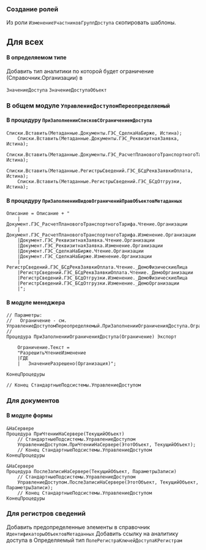 ### Создание ролей
Из роли `ИзменениеУчастниковГруппДоступа` скопировать шаблоны.

## Для всех

#### В определяемом типе
Добавить тип аналитики по которой будет ограничение (Справочник.Организации) в

`ЗначениеДоступа`
`ЗначениеДоступаОбъект`

### В общем модуле `УправлениеДоступомПереопределяемый`

#### В процедуру `ПриЗаполненииСписковСОграничениемДоступа`

	Списки.Вставить(Метаданные.Документы.ГЭС_СделкаНаБирже, Истина);
		Списки.Вставить(Метаданные.Документы.ГЭС_РеквизитнаяЗаявка, Истина);
		Списки.Вставить(Метаданные.Документы.ГЭС_РасчетПлановогоТранспортногоТарифа, Истина);
		Списки.Вставить(Метаданные.РегистрыСведений.ГЭС_БСдРеквЗаявкиОплата, Истина);
		Списки.Вставить(Метаданные.РегистрыСведений.ГЭС_БСдОтгрузки, Истина);


#### В процедуру `ПриЗаполненииВидовОграниченийПравОбъектовМетаданных`
	Описание = Описание + "
		|Документ.ГЭС_РасчетПлановогоТранспортногоТарифа.Чтение.Организации
		|Документ.ГЭС_РасчетПлановогоТранспортногоТарифа.Изменение.Организации
		|Документ.ГЭС_РеквизитнаяЗаявка.Чтение.Организации
		|Документ.ГЭС_РеквизитнаяЗаявка.Изменение.Организации
		|Документ.ГЭС_СделкаНаБирже.Чтение.Организации
		|Документ.ГЭС_СделкаНаБирже.Изменение.Организации
		|РегистрСведений.ГЭС_БСдРеквЗаявкиОплата.Чтение._ДемоФизическиеЛица
		|РегистрСведений.ГЭС_БСдРеквЗаявкиОплата.Чтение._ДемоОрганизации
		|РегистрСведений.ГЭС_БСдОтгрузки.Изменение._ДемоФизическиеЛица
		|РегистрСведений.ГЭС_БСдОтгрузки.Изменение._ДемоОрганизации
		|";

#### В модуле менеджера

	// Параметры:
	//   Ограничение - см. УправлениеДоступомПереопределяемый.ПриЗаполненииОграниченияДоступа.Ограничение.
	//
	Процедура ПриЗаполненииОграниченияДоступа(Ограничение) Экспорт
		
		Ограничение.Текст =
		"РазрешитьЧтениеИзменение
		|ГДЕ
		|	ЗначениеРазрешено(Организация)";
		
	КонецПроцедуры
	
	// Конец СтандартныеПодсистемы.УправлениеДоступом

### Для документов
#### В модуле формы

	&НаСервере
	Процедура ПриЧтенииНаСервере(ТекущийОбъект)
		// СтандартныеПодсистемы.УправлениеДоступом
		УправлениеДоступом.ПриЧтенииНаСервере(ЭтотОбъект, ТекущийОбъект);
		// Конец СтандартныеПодсистемы.УправлениеДоступом
	КонецПроцедуры

	&НаСервере
	Процедура ПослеЗаписиНаСервере(ТекущийОбъект, ПараметрыЗаписи)
		// СтандартныеПодсистемы.УправлениеДоступом
		УправлениеДоступом.ПослеЗаписиНаСервере(ЭтотОбъект, ТекущийОбъект, ПараметрыЗаписи);
		// Конец СтандартныеПодсистемы.УправлениеДоступом
	КонецПроцедуры 

### Для регистров сведений

Добавить предопределенные элементы в справочник `ИдентификаторыОбъектовМетаданных`
Добавить ссылку на аналитику доступа в Определяемый тип `ПолеРегистраКлючейДоступаКРегистрам`